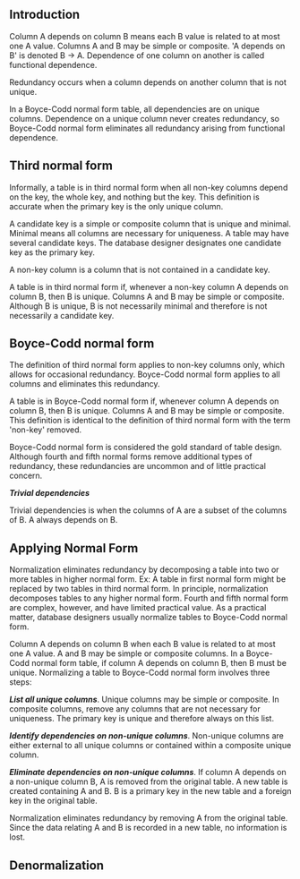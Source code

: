 ## Introduction

Column A depends on column B means each B value is related to at most one A value.
Columns A and B may be simple or composite.
'A depends on B' is denoted B → A. Dependence of one column on another is called functional dependence.

Redundancy occurs when a column depends on another column that is not unique.

In a Boyce-Codd normal form table, all dependencies are on unique columns.
Dependence on a unique column never creates redundancy, so Boyce-Codd normal form eliminates all redundancy arising from functional dependence.

## Third normal form

Informally, a table is in third normal form when all non-key columns depend on the key, the whole key, and nothing but the key.
This definition is accurate when the primary key is the only unique column.

A candidate key is a simple or composite column that is unique and minimal. Minimal means all columns are necessary for uniqueness. A table may have several candidate keys. The database designer designates one candidate key as the primary key.

A non-key column is a column that is not contained in a candidate key.

A table is in third normal form if, whenever a non-key column A depends on column B, then B is unique. Columns A and B may be simple or composite. Although B is unique, B is not necessarily minimal and therefore is not necessarily a candidate key.

## Boyce-Codd normal form

The definition of third normal form applies to non-key columns only, which allows for occasional redundancy. Boyce-Codd normal form applies to all columns and eliminates this redundancy.

A table is in Boyce-Codd normal form if, whenever column A depends on column B, then B is unique. Columns A and B may be simple or composite. This definition is identical to the definition of third normal form with the term 'non-key' removed.

Boyce-Codd normal form is considered the gold standard of table design. Although fourth and fifth normal forms remove additional types of redundancy, these redundancies are uncommon and of little practical concern.

***Trivial dependencies***

Trivial dependencies is when the columns of A are a subset of the columns of B. A always depends on B. 

## Applying Normal Form

Normalization eliminates redundancy by decomposing a table into two or more tables in higher normal form. Ex: A table in first normal form might be replaced by two tables in third normal form. 
In principle, normalization decomposes tables to any higher normal form. Fourth and fifth normal form are complex, however, and have limited practical value. As a practical matter, database designers usually normalize tables to Boyce-Codd normal form.

Column A depends on column B when each B value is related to at most one A value. A and B may be simple or composite columns. In a Boyce-Codd normal form table, if column A depends on column B, then B must be unique. Normalizing a table to Boyce-Codd normal form involves three steps:

***List all unique columns***. Unique columns may be simple or composite. In composite columns, remove any columns that are not necessary for uniqueness. The primary key is unique and therefore always on this list.

***Identify dependencies on non-unique columns***. Non-unique columns are either external to all unique columns or contained within a composite unique column.

***Eliminate dependencies on non-unique columns***. If column A depends on a non-unique column B, A is removed from the original table. A new table is created containing A and B. B is a primary key in the new table and a foreign key in the original table.

Normalization eliminates redundancy by removing A from the original table. Since the data relating A and B is recorded in a new table, no information is lost.


## Denormalization
